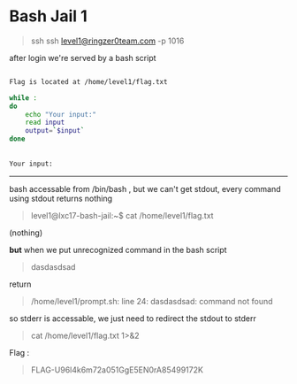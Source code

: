 # Bash Jail 1 

> ssh ssh level1@ringzer0team.com -p 1016

after login we're served by a bash script 



```bash

Flag is located at /home/level1/flag.txt

while :
do
	echo "Your input:"
	read input
	output=`$input`
done
 
 
Your input:

```
-----------------------------

bash accessable from /bin/bash , but we can't get stdout, every command using stdout returns nothing
> level1@lxc17-bash-jail:~$ cat /home/level1/flag.txt

(nothing)

<strong>but</strong> when we put unrecognized command in the bash script
> dasdasdsad

return

> /home/level1/prompt.sh: line 24: dasdasdsad: command not found

so stderr is accessable, we just need to redirect the stdout to stderr

> cat /home/level1/flag.txt 1>&2

Flag :

> FLAG-U96l4k6m72a051GgE5EN0rA85499172K